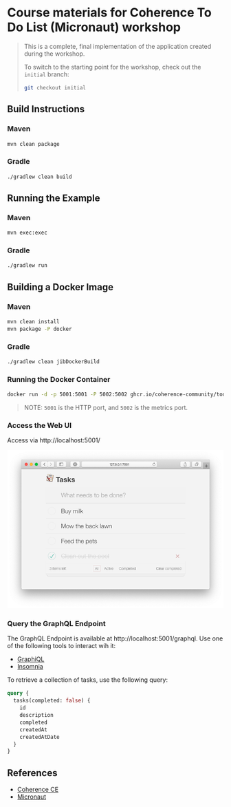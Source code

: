# Course materials for Coherence To Do List (Micronaut) workshop

>This is a complete, final implementation of the application created during the workshop.
> 
>To switch to the starting point for the workshop, check out the `initial` branch:
> 
>```bash
> git checkout initial
> ```

## Build Instructions

### Maven

```bash
mvn clean package
```

### Gradle

```bash
./gradlew clean build
```

## Running the Example

### Maven

```bash  
mvn exec:exec
```

### Gradle

```bash
./gradlew run
```

## Building a Docker Image

### Maven

```bash
mvn clean install
mvn package -P docker 
```

### Gradle

```bash
./gradlew clean jibDockerBuild
```

### Running the Docker Container

```bash
docker run -d -p 5001:5001 -P 5002:5002 ghcr.io/coherence-community/todo-list-micronaut-server
```

> NOTE: `5001` is the HTTP port, and `5002` is the metrics port.

### Access the Web UI

Access via http://localhost:5001/

![To Do List - React Client](assets/react-client.png)

### Query the GraphQL Endpoint

The GraphQL Endpoint is available at http://localhost:5001/graphql. Use one of the following tools to interact wih it:

- [GraphiQL](https://github.com/graphql/graphiql)
- [Insomnia](https://insomnia.rest/download)

To retrieve a collection of tasks, use the following query:

```graphql
query {
  tasks(completed: false) {
    id
    description
    completed
    createdAt
    createdAtDate
  }
}
```

## References

* [Coherence CE](https://coherence.community/)
* [Micronaut](https://micronaut.io/)
